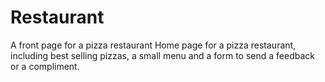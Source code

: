 # Restaurant #
A front page for a pizza restaurant
Home page for a pizza restaurant, including best selling pizzas, a small menu and a form to send a feedback or a compliment.
